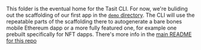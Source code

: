 This folder is the eventual home for the Tasit CLI. For now, we're buliding out the scaffolding of our first app in the [`demo` directory](../demo). The CLI will use the repeatable parts of the scaffolding there to autogenerate a bare bones mobile Ethereum dapp or a more fully featured one, for example one prebuilt specifically for NFT dapps. There's more info in the [main README for this repo](../README.md)
